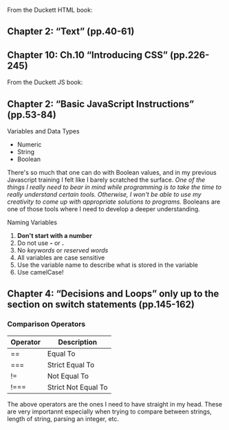 From the Duckett HTML book:

## Chapter 2: “Text” (pp.40-61)
## Chapter 10: Ch.10 “Introducing CSS” (pp.226-245)
From the Duckett JS book:

## Chapter 2: “Basic JavaScript Instructions” (pp.53-84)

Variables and Data Types
- Numeric
- String
- Boolean

There's so much that one can do with Boolean values, and in my previous Javascript training I felt like I barely scratched the surface. *One of the things I really need to bear in mind while programming is to take the time to really understand certain tools. Otherwise, I won't be able to use my creativity to come up with appropriate solutions to programs.* Booleans are one of those tools where I need to develop a deeper understanding.

Naming Variables
1. **Don't start with a number**
2. Do not use **-** or **.**
3. No *keywords* or *reserved words*
4. All variables are case sensitive
5. Use the variable name to describe what is stored in the variable
6. Use camelCase!

## Chapter 4: “Decisions and Loops” only up to the section on switch statements (pp.145-162)

### Comparison Operators
| Operator | Description |
| ------- | ---------|
| == | Equal To |
| === | Strict Equal To |
| != | Not Equal To |
| !=== | Strict Not Equal To |

The above operators are the ones I need to have straight in my head. These are very importannt especially when trying to compare between strings, length of string, parsing an integer, etc. 
